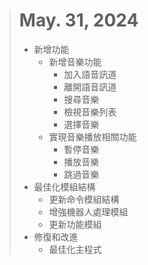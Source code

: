 > # May. 31, 2024
> 
> - 新增功能
>   - 新增音樂功能
>     - 加入語音訊道
>     - 離開語音訊道
>     - 搜尋音樂
>     - 檢視音樂列表
>     - 選擇音樂
>   - 實現音樂播放相關功能
>     - 暫停音樂
>     - 播放音樂
>     - 跳過音樂
> - 最佳化模組結構
>   - 更新命令模組結構
>   - 增強機器人處理模組
>   - 更新功能模組
> - 修復和改進
>   - 最佳化主程式

